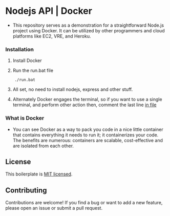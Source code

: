 # Nodejs API | Docker

* This repository serves as a demonstration for a straightforward Node.js project using Docker. It can be utilized by other programmers and cloud platforms like EC2, VRE, and Heroku.

### Installation

1. Install Docker

2. Run the run.bat file
```shell
    ./run.bat
```
3. All set, no need to install nodejs, express and other stuff.

4. Alternately Docker engages the terminal, so if you want to use a single terminal, and perform other action then, comment the last line [in file](./run.bat)

### What is Docker
 - You can see Docker as a way to pack you code in a nice little container that contains everything it needs to run it; it containerizes your code. The benefits are numerous: containers are scalable, cost-effective and are isolated from each other.

## License

This boilerplate is [MIT licensed](./LICENSE).

## Contributing

Contributions are welcome! If you find a bug or want to add a new feature, please open an issue or submit a pull request.